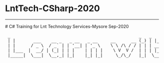 # LntTech-CSharp-2020
<hr>
# C# Training for Lnt Technology Services-Mysore Sep-2020

<pre>
 _                                                  _   _     _         ____    _                       _ 
 | |       ___    __ _   _ __   _ __     __      __ (_) | |_  | |__     |  _ \  | |__     __ _   _ __   (_)
 | |      / _ \  / _` | | '__| | '_ \    \ \ /\ / / | | | __| | '_ \    | |_) | | '_ \   / _` | | '_ \  | |
 | |___  |  __/ | (_| | | |    | | | |    \ V  V /  | | | |_  | | | |   |  __/  | | | | | (_| | | | | | | |
 |_____|  \___|  \__,_| |_|    |_| |_|     \_/\_/   |_|  \__| |_| |_|   |_|     |_| |_|  \__,_| |_| |_| |_|
                                                                                                           
</pre>

